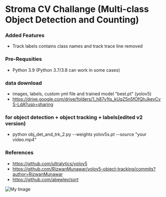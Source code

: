 # Stroma CV Challange (Multi-class Object Detection and Counting)


### Added Features
- Track labels contains class names and track trace line removed

### Pre-Requsities
- Python 3.9 (Python 3.7/3.8 can work in some cases)

### data download 
- images, labels, custom yml file and trained model "best.pt" (yolov5)
- https://drive.google.com/drive/folders/1_h87v1ts_kUqZ5n5fOfQhJkevCvS-LdA?usp=sharing

### for object detection + object tracking + labels(edited v2 version)
- python obj_det_and_trk_2.py --weights yolov5s.pt --source "your video.mp4"

### References
 - https://github.com/ultralytics/yolov5
 - https://github.com/RizwanMunawar/yolov5-object-tracking/commits?author=RizwanMunawar
 - https://github.com/abewley/sort


![My Image](detection.gif)
